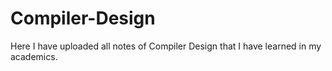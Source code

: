 # Compiler-Design
Here I have uploaded all notes of Compiler Design that I have learned in my academics.
